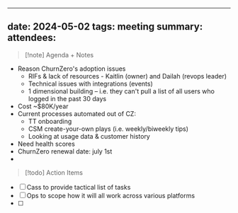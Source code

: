 
---
date: 2024-05-02
tags: meeting
summary: 
attendees: 
---

> [!note] Agenda + Notes
> 

* Reason ChurnZero's adoption issues
	* RIFs & lack of resources - Kaitlin (owner) and Dailah (revops leader)
	* Technical issues with integrations (events)
	* 1 dimensional building – i.e. they can't pull a list of all users who logged in the past 30 days
* Cost ~$80K/year
* Current processes automated out of CZ:
	* TT onboarding
	* CSM create-your-own plays (i.e. weekly/biweekly tips)
	* Looking at usage data & customer history
* Need health scores
* ChurnZero renewal date: july 1st
* 

> [!todo] Action Items

- [ ] Cass to provide tactical list of tasks
- [ ] Ops to scope how it will all work across various platforms
- [ ] 